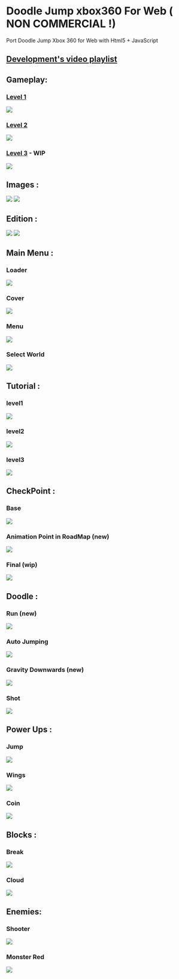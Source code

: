 # Doodle Jump xbox360 For Web ( NON COMMERCIAL !)
Port Doodle Jump Xbox 360 for Web with Html5 + JavaScript

## [Development's video playlist](https://www.youtube.com/watch?v=xT8pgm-a5ug&index=1&list=PLNph7ndeSqE_0N6pELKcHKbOPBKyMQ1b8) 

## Gameplay:

### [Level 1](https://youtu.be/J-L-RszAkKI)
![](https://github.com/vicboma1/doodleJumpxbox360ForWeb/blob/master/image/Screen%20Shot%202016-02-15%20at%2020.41.06.png)

### [Level 2](https://www.youtube.com/watch?v=Vrr9Q9VLfDU)
![](https://github.com/vicboma1/doodleJumpxbox360ForWeb/blob/master/image/Screen%20Shot%202016-02-15%20at%2020.45.53.png)

### [Level 3]() - WIP
![](https://github.com/vicboma1/doodleJumpxbox360ForWeb/blob/master/image/Screen%20Shot%202016-02-16%20at%2017.23.23.png)

## Images :

![](https://github.com/vicboma1/doodleJumpxbox360ForWeb/blob/master/image/Screen%20Shot%202016-01-18%20at%2016.34.38.png)
![](https://github.com/vicboma1/doodleJumpxbox360ForWeb/blob/master/image/Screen%20Shot%202016-01-19%20at%2023.09.00.png)

## Edition :

![](https://github.com/vicboma1/doodleJumpxbox360ForWeb/blob/master/image/Screen%20Shot%202016-01-28%20at%2001.41.54.png)
![](https://github.com/vicboma1/doodleJumpxbox360ForWeb/blob/master/gif/photoshop.gif)


## Main Menu :

### Loader
![](https://github.com/vicboma1/doodleJumpxbox360ForWeb/blob/master/gif/loader.gif)

### Cover
![](https://github.com/vicboma1/doodleJumpxbox360ForWeb/blob/master/gif/cover.gif)

### Menu 
![](https://github.com/vicboma1/doodleJumpxbox360ForWeb/blob/master/gif/Menu.gif)

### Select World
![](https://github.com/vicboma1/doodleJumpxbox360ForWeb/blob/master/gif/caves.gif)

## Tutorial :
 
### level1
![](https://github.com/vicboma1/doodleJumpxbox360ForWeb/blob/master/gif/tutorial.gif)

### level2
![](https://github.com/vicboma1/doodleJumpxbox360ForWeb/blob/master/gif/tutorial2.gif)

### level3
![](https://github.com/vicboma1/doodleJumpxbox360ForWeb/blob/master/gif/tutorial3.gif)


## CheckPoint :
 
### Base
![](https://github.com/vicboma1/doodleJumpxbox360ForWeb/blob/master/gif/checkPoint.gif)

### Animation Point in RoadMap (new)
![](https://github.com/vicboma1/doodleJumpxbox360ForWeb/blob/master/gif/flag.gif)

### Final (wip)
![](https://github.com/vicboma1/doodleJumpxbox360ForWeb/blob/master/gif/final.gif)


## Doodle : 

### Run (new)
![](https://github.com/vicboma1/doodleJumpxbox360ForWeb/blob/master/gif/run.gif)

### Auto Jumping
![](https://github.com/vicboma1/doodleJumpxbox360ForWeb/blob/master/gif/jumping.gif)

### Gravity Downwards (new)
![](https://github.com/vicboma1/doodleJumpxbox360ForWeb/blob/master/gif/downwards.gif)

### Shot
![](https://github.com/vicboma1/doodleJumpxbox360ForWeb/blob/master/gif/shot.gif)



## Power Ups :

### Jump
![](https://github.com/vicboma1/doodleJumpxbox360ForWeb/blob/master/gif/jump.gif)

### Wings
![](https://github.com/vicboma1/doodleJumpxbox360ForWeb/blob/master/gif/wings.gif)

### Coin
![](https://github.com/vicboma1/doodleJumpxbox360ForWeb/blob/master/gif/coin.gif)



## Blocks :

### Break
![](https://github.com/vicboma1/doodleJumpxbox360ForWeb/blob/master/gif/break.gif)

### Cloud
![](https://github.com/vicboma1/doodleJumpxbox360ForWeb/blob/master/gif/cloudblock.gif)



## Enemies:

### Shooter
![](https://github.com/vicboma1/doodleJumpxbox360ForWeb/blob/master/gif/EnemyShooter.gif)

### Monster Red
![](https://github.com/vicboma1/doodleJumpxbox360ForWeb/blob/master/gif/EnemyRed.gif)

